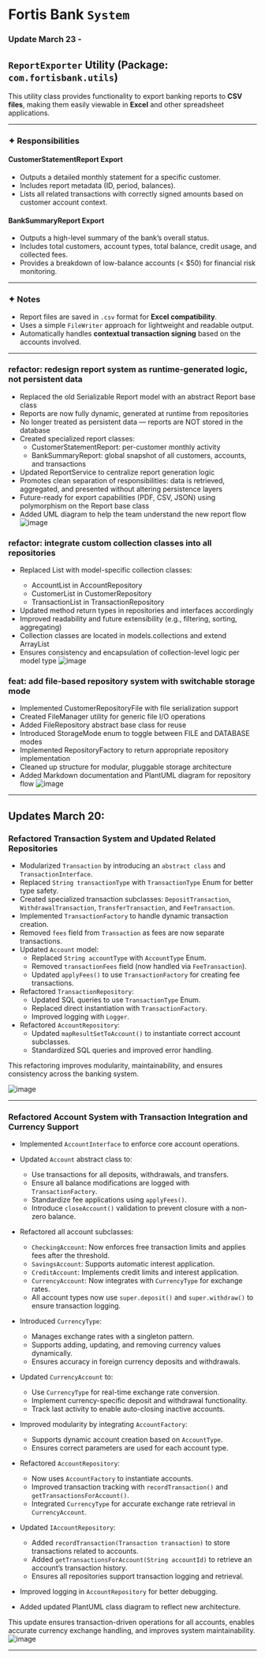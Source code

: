 # Fortis Bank `System`


### Update March 23 - 

## `ReportExporter` Utility (Package: `com.fortisbank.utils`)

This utility class provides functionality to export banking reports to **CSV files**, making them easily viewable in **Excel** and other spreadsheet applications.

---

### ✦ Responsibilities

#### **CustomerStatementReport Export**
- Outputs a detailed monthly statement for a specific customer.
- Includes report metadata (ID, period, balances).
- Lists all related transactions with correctly signed amounts based on customer account context.

#### **BankSummaryReport Export**
- Outputs a high-level summary of the bank’s overall status.
- Includes total customers, account types, total balance, credit usage, and collected fees.
- Provides a breakdown of low-balance accounts (< $50) for financial risk monitoring.

---

### ✦ Notes
- Report files are saved in `.csv` format for **Excel compatibility**.
- Uses a simple `FileWriter` approach for lightweight and readable output.
- Automatically handles **contextual transaction signing** based on the accounts involved.

---

### refactor: redesign report system as runtime-generated logic, not persistent data

- Replaced the old Serializable Report model with an abstract Report base class
- Reports are now fully dynamic, generated at runtime from repositories
- No longer treated as persistent data — reports are NOT stored in the database
- Created specialized report classes:
  - CustomerStatementReport: per-customer monthly activity
  - BankSummaryReport: global snapshot of all customers, accounts, and transactions
- Updated ReportService to centralize report generation logic
- Promotes clean separation of responsibilities: data is retrieved, aggregated, and presented without altering persistence layers
- Future-ready for export capabilities (PDF, CSV, JSON) using polymorphism on the Report base class
- Added UML diagram to help the team understand the new report flow
![image](https://github.com/user-attachments/assets/2e80cba7-e2e4-4e8e-be5f-b68dd9730a55)


### refactor: integrate custom collection classes into all repositories

- Replaced List<T> with model-specific collection classes:
  - AccountList in AccountRepository
  - CustomerList in CustomerRepository
  - TransactionList in TransactionRepository
- Updated method return types in repositories and interfaces accordingly
- Improved readability and future extensibility (e.g., filtering, sorting, aggregating)
- Collection classes are located in models.collections and extend ArrayList<T>
- Ensures consistency and encapsulation of collection-level logic per model type
![image](https://github.com/user-attachments/assets/04e331e9-8e93-4255-b93c-c6abc2eac89c)


### feat: add file-based repository system with switchable storage mode

- Implemented CustomerRepositoryFile with file serialization support
- Created FileManager utility for generic file I/O operations
- Added FileRepository<T> abstract base class for reuse
- Introduced StorageMode enum to toggle between FILE and DATABASE modes
- Implemented RepositoryFactory to return appropriate repository implementation
- Cleaned up structure for modular, pluggable storage architecture
- Added Markdown documentation and PlantUML diagram for repository flow
![image](https://github.com/user-attachments/assets/11cc633d-1221-487d-9d23-8bf68f8d141a)

---

## Updates March 20:

### Refactored Transaction System and Updated Related Repositories

- Modularized `Transaction` by introducing an `abstract class` and `TransactionInterface`.
- Replaced `String transactionType` with `TransactionType` Enum for better type safety.
- Created specialized transaction subclasses: `DepositTransaction`, `WithdrawalTransaction`, `TransferTransaction`, and `FeeTransaction`.
- Implemented `TransactionFactory` to handle dynamic transaction creation.
- Removed `fees` field from `Transaction` as fees are now separate transactions.
- Updated `Account` model:
  - Replaced `String accountType` with `AccountType` Enum.
  - Removed `transactionFees` field (now handled via `FeeTransaction`).
  - Updated `applyFees()` to use `TransactionFactory` for creating fee transactions.
- Refactored `TransactionRepository`:
  - Updated SQL queries to use `TransactionType` Enum.
  - Replaced direct instantiation with `TransactionFactory`.
  - Improved logging with `Logger`.
- Refactored `AccountRepository`:
  - Updated `mapResultSetToAccount()` to instantiate correct account subclasses.
  - Standardized SQL queries and improved error handling.

This refactoring improves modularity, maintainability, and ensures consistency across the banking system.

![image](https://github.com/user-attachments/assets/6a5efe75-3826-45d3-956d-2bd6fbbaed4a)

---

### Refactored Account System with Transaction Integration and Currency Support

- Implemented `AccountInterface` to enforce core account operations.
- Updated `Account` abstract class to:
  - Use transactions for all deposits, withdrawals, and transfers.
  - Ensure all balance modifications are logged with `TransactionFactory`.
  - Standardize fee applications using `applyFees()`.
  - Introduce `closeAccount()` validation to prevent closure with a non-zero balance.

- Refactored all account subclasses:
  - `CheckingAccount`: Now enforces free transaction limits and applies fees after the threshold.
  - `SavingsAccount`: Supports automatic interest application.
  - `CreditAccount`: Implements credit limits and interest application.
  - `CurrencyAccount`: Now integrates with `CurrencyType` for exchange rates.
  - All account types now use `super.deposit()` and `super.withdraw()` to ensure transaction logging.

- Introduced `CurrencyType`:
  - Manages exchange rates with a singleton pattern.
  - Supports adding, updating, and removing currency values dynamically.
  - Ensures accuracy in foreign currency deposits and withdrawals.

- Updated `CurrencyAccount` to:
  - Use `CurrencyType` for real-time exchange rate conversion.
  - Implement currency-specific deposit and withdrawal functionality.
  - Track last activity to enable auto-closing inactive accounts.

- Improved modularity by integrating `AccountFactory`:
  - Supports dynamic account creation based on `AccountType`.
  - Ensures correct parameters are used for each account type.

- Refactored `AccountRepository`:
  - Now uses `AccountFactory` to instantiate accounts.
  - Improved transaction tracking with `recordTransaction()` and `getTransactionsForAccount()`.
  - Integrated `CurrencyType` for accurate exchange rate retrieval in `CurrencyAccount`.

- Updated `IAccountRepository`:
  - Added `recordTransaction(Transaction transaction)` to store transactions related to accounts.
  - Added `getTransactionsForAccount(String accountId)` to retrieve an account’s transaction history.
  - Ensures all repositories support transaction logging and retrieval.

- Improved logging in `AccountRepository` for better debugging.
- Added updated PlantUML class diagram to reflect new architecture.

This update ensures transaction-driven operations for all accounts, enables accurate currency exchange handling, and improves system maintainability.
![image](https://github.com/user-attachments/assets/3dde4cf0-17c2-4093-9e00-952093fc627c)

---

